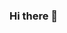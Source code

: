 ### Hi there 👋

<!--
**maverick1237/maverick1237** is a ✨ _special_ ✨ repository because its `README.md` (this file) appears on your GitHub profile.

Here are some ideas to get you started:

- 🔭 I’m currently working on reactjs ,   springboot  , mysql , python!
- 🌱 I’m currently learning   network autmation
- 👯 I’m looking to collaborate on  fullstack projects
- 🤔 I’m looking for help with  anything 
- 💬 Ask me about anything but not personal things 
- 📫 How to reach me: @iamakki85 on linkedIn
- 😄 Pronouns: HE/HIM only   
- ⚡ Fun fact: seedhi baat no bakwaas
-->

